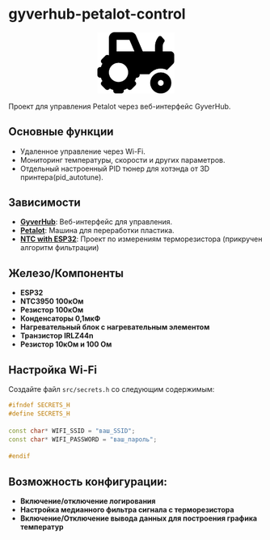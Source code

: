 # gyverhub-petalot-control

<div align="center">
  <img src="screenshots/tractor-solid.svg" width="30%">
</div>

Проект для управления Petalot через веб-интерфейс GyverHub.

## Основные функции
- Удаленное управление через Wi-Fi.
- Мониторинг температуры, скорости и других параметров.
- Отдельный настроенный PID тюнер для хотэнда от 3D принтера(pid_autotune).

## Зависимости
- **[GyverHub](https://github.com/GyverLibs/GyverHub)**: Веб-интерфейс для управления.
- **[Petalot](https://github.com/function3d/petalot)**: Машина для переработки пластика.
- **[NTC with ESP32](https://github.com/e-tinkers/ntc-thermistor-with-arduino-and-esp32/tree/master)**: Проект по измерениям терморезистора (прикручен алгоритм фильтрации)

## Железо/Компоненты
- **ESP32**
- **NTC3950 100кОм**
- **Резистор 100кОм**
- **Конденсаторы 0,1мкФ**
- **Нагревательный блок с нагревательным элементом**
- **Транзистор IRLZ44n**
- **Резистор 10кОм и 100 Ом**

## Настройка Wi-Fi
Создайте файл `src/secrets.h` со следующим содержимым:

```cpp
#ifndef SECRETS_H
#define SECRETS_H

const char* WIFI_SSID = "ваш_SSID";
const char* WIFI_PASSWORD = "ваш_пароль";

#endif
```

## Возможность конфигурации:
- **Включение/отключение логирования**
- **Настройка медианного фильтра сигнала с терморезистора**
- **Включение/Отключение вывода данных для построения графика температур**

